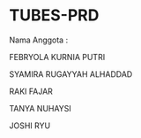 # TUBES-PRD

Nama Anggota :

FEBRYOLA KURNIA PUTRI

SYAMIRA RUGAYYAH ALHADDAD

RAKI FAJAR

TANYA NUHAYSI

JOSHI RYU
